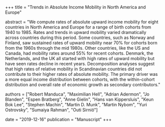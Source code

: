 +++
title = "Trends in Absolute Income Mobility in North America and Europe"

abstract = "We compute rates of absolute upward income mobility for eight countries in North America and Europe for a range of birth cohorts from 1940 to 1985. Rates and trends in upward mobility varied dramatically across countries during this period. Some countries, such as Norway and Finland, saw sustained rates of upward mobility near 70% for cohorts born from the 1960s through the mid 1980s. Other countries, like the US and Canada, had mobility rates around 55% for recent cohorts. Denmark, the Netherlands, and the UK all started with high rates of upward mobility but have seen rates decline in recent years.  Decomposition analyses suggest that high rates of relative mobility in Scandinavian countries did not contribute to their higher rates of absolute mobility. The primary driver was a more equal income distribution between cohorts, with the within-cohort distribution and overall rate of economic growth as secondary contributors."

authors = ["Robert Manduca", "Maximilian Hell", "Adrian Adermon", "Jo Blanden", "Espen Bratberg", "Anne Gielin", "Hans van Kippersluis", "Keun Bok Lee", "Stephen Machin", "Martin D. Munk", "Martin Nybom", "Yuri Ostrovsky", "Sumaiya Rahman", "Outi Sirniö"]

date = "2019-12-16"
publication = "Manuscript"
+++
